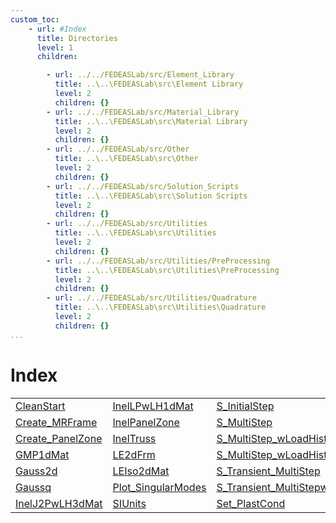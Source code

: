 ```yaml
---
custom_toc:
    - url: #Index
      title: Directories
      level: 1
      children:

        - url: ../../FEDEASLab/src/Element_Library
          title: ..\..\FEDEASLab\src\Element Library
          level: 2
          children: {}
        - url: ../../FEDEASLab/src/Material_Library
          title: ..\..\FEDEASLab\src\Material Library
          level: 2
          children: {}
        - url: ../../FEDEASLab/src/Other
          title: ..\..\FEDEASLab\src\Other
          level: 2
          children: {}
        - url: ../../FEDEASLab/src/Solution_Scripts
          title: ..\..\FEDEASLab\src\Solution Scripts
          level: 2
          children: {}
        - url: ../../FEDEASLab/src/Utilities
          title: ..\..\FEDEASLab\src\Utilities
          level: 2
          children: {}
        - url: ../../FEDEASLab/src/Utilities/PreProcessing
          title: ..\..\FEDEASLab\src\Utilities\PreProcessing
          level: 2
          children: {}
        - url: ../../FEDEASLab/src/Utilities/Quadrature
          title: ..\..\FEDEASLab\src\Utilities\Quadrature
          level: 2
          children: {}
...
```

<!-- <!DOCTYPE html> -->
<!-- <html lang="en"> -->
<!-- <body> -->
<a name="_top"></a>
<h1>Index</h1>

<table width="100%">
		<tr>
				<td><a href="../../FEDEASLab/src/Utilities/CleanStart" title="..\..\FEDEASLab\src\Utilities">CleanStart</a></td>		<td><a href="../../FEDEASLab/src/Material_Library/InelLPwLH1dMat" title="..\..\FEDEASLab\src\Material_Library">InelLPwLH1dMat</a></td>		<td><a href="../../FEDEASLab/src/Solution_Scripts/S_InitialStep" title="..\..\FEDEASLab\src\Solution_Scripts">S_InitialStep</a></td>		<td><a href="../../FEDEASLab/src/Other/Simple_PanelZone_Test" title="..\..\FEDEASLab\src\Other">Simple_PanelZone_Test</a></td>	</tr>	<tr>
				<td><a href="../../FEDEASLab/src/Utilities/PreProcessing/Create_MRFrame" title="..\..\FEDEASLab\src\Utilities\PreProcessing">Create_MRFrame</a></td>		<td><a href="../../FEDEASLab/src/Other/InelPanelZone" title="..\..\FEDEASLab\src\Other">InelPanelZone</a></td>		<td><a href="../../FEDEASLab/src/Solution_Scripts/S_MultiStep" title="..\..\FEDEASLab\src\Solution_Scripts">S_MultiStep</a></td>		<td><a href="../../FEDEASLab/src/Utilities/Units" title="..\..\FEDEASLab\src\Utilities">Units</a></td>	</tr>	<tr>
				<td><a href="../../FEDEASLab/src/Other/Create_PanelZone" title="..\..\FEDEASLab\src\Other">Create_PanelZone</a></td>		<td><a href="../../FEDEASLab/src/Element_Library/InelTruss" title="..\..\FEDEASLab\src\Element_Library">InelTruss</a></td>		<td><a href="../../FEDEASLab/src/Solution_Scripts/S_MultiStep_wLoadHist" title="..\..\FEDEASLab\src\Solution_Scripts">S_MultiStep_wLoadHist</a></td>		<td><a href="../../FEDEASLab/src/Other/shape2d" title="..\..\FEDEASLab\src\Other">shape2d</a></td>	</tr>	<tr>
				<td><a href="../../FEDEASLab/src/Material_Library/GMP1dMat" title="..\..\FEDEASLab\src\Material_Library">GMP1dMat</a></td>		<td><a href="../../FEDEASLab/src/Element_Library/LE2dFrm" title="..\..\FEDEASLab\src\Element_Library">LE2dFrm</a></td>		<td><a href="../../FEDEASLab/src/Solution_Scripts/S_MultiStep_wLoadHistwSD" title="..\..\FEDEASLab\src\Solution_Scripts">S_MultiStep_wLoadHistwSD</a></td>		<td><a href="" title=""></a></td>	</tr>	<tr>
				<td><a href="../../FEDEASLab/src/Utilities/Quadrature/Gauss2d" title="..\..\FEDEASLab\src\Utilities\Quadrature">Gauss2d</a></td>		<td><a href="../../FEDEASLab/src/Material_Library/LEIso2dMat" title="..\..\FEDEASLab\src\Material_Library">LEIso2dMat</a></td>		<td><a href="../../FEDEASLab/src/Solution_Scripts/S_Transient_MultiStep" title="..\..\FEDEASLab\src\Solution_Scripts">S_Transient_MultiStep</a></td>		<td><a href="" title=""></a></td>	</tr>	<tr>
				<td><a href="../../FEDEASLab/src/Utilities/Quadrature/Gaussq" title="..\..\FEDEASLab\src\Utilities\Quadrature">Gaussq</a></td>		<td><a href="../../FEDEASLab/src/Other/Plot_SingularModes" title="..\..\FEDEASLab\src\Other">Plot_SingularModes</a></td>		<td><a href="../../FEDEASLab/src/Solution_Scripts/S_Transient_MultiStepwSD" title="..\..\FEDEASLab\src\Solution_Scripts">S_Transient_MultiStepwSD</a></td>		<td><a href="" title=""></a></td>	</tr>	<tr>
				<td><a href="../../FEDEASLab/src/Material_Library/InelJ2PwLH3dMat" title="..\..\FEDEASLab\src\Material_Library">InelJ2PwLH3dMat</a></td>		<td><a href="../../FEDEASLab/src/Utilities/SIUnits" title="..\..\FEDEASLab\src\Utilities">SIUnits</a></td>		<td><a href="../../FEDEASLab/src/Other/Set_PlastCond" title="..\..\FEDEASLab\src\Other">Set_PlastCond</a></td>		<td><a href="" title=""></a></td>	</tr></table>


<!-- <hr><address>Generated on Thu 09-Jul-2020 10:09:02 by <strong><a href="http://www.artefact.tk/software/matlab/m2html/" title="Matlab Documentation in HTML">m2html</a></strong> &copy; 2005</address> -->
<!-- </body> -->
<!-- </html> -->